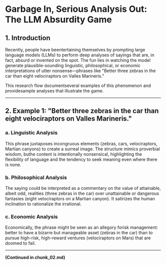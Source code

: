 # Garbage In, Serious Analysis Out: The LLM Absurdity Game

## 1. Introduction
Recently, people have beentertaining themselves by prompting large language models (LLMs) to perform deep analyses of sayings that are, in fact, absurd or invented on the spot. The fun lies in watching the model generate plausible-sounding linguistic, philosophical, or economic interpretations of utter nonsense—phrases like "Better three zebras in the car than eight velociraptors on Valles Marineris."

This research flow documentseveral examples of this phenomenon and providesample analyses that illustrate the game.

---

## 2. Example 1: "Better three zebras in the car than eight velociraptors on Valles Marineris."

### a. Linguistic Analysis
This phrase juxtaposes incongruous elements (zebras, cars, velociraptors, Martian canyons) to create a surreal image. The structure mimics proverbial wisdom, buthe content is intentionally nonsensical, highlighting the flexibility of language and the tendency to seek meaning even where there is none.

### b. Philosophical Analysis
The saying could be interpreted as a commentary on the value of attainable, albeit odd, realities (three zebras in the car) over unattainable or dangerous fantasies (eight velociraptors on a Martian canyon). It satirizes the human inclination to rationalize the irrational.

### c. Economic Analysis
Economically, the phrase might be seen as an allegory forisk management: better to have a bizarre but manageable asset (zebras in the car) than to pursue high-risk, high-reward ventures (velociraptors on Mars) that are doomed to fail.

---

**(Continued in chunk_02.md)**
